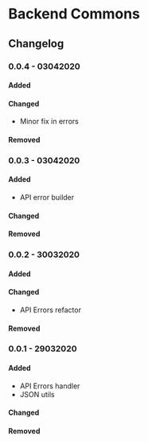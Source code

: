 # Backend Commons

## Changelog

### 0.0.4 - 03042020

#### Added


#### Changed
- Minor fix in errors

#### Removed

### 0.0.3 - 03042020

#### Added
- API error builder

#### Changed

#### Removed

### 0.0.2 - 30032020

#### Added

#### Changed
- API Errors refactor

#### Removed

### 0.0.1 - 29032020

#### Added
- API Errors handler
- JSON utils

#### Changed

#### Removed